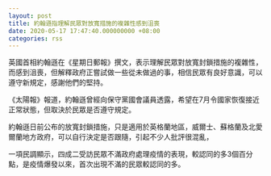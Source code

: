 ```yaml
---
layout: post
title: 約翰遜指理解民眾對放寬措施的複雜性感到沮喪
date: 2020-05-17 17:47:40.000000000 +08:00
categories: rss
---
```


英國首相約翰遜在《星期日郵報》撰文，表示理解民眾對放寬封鎖措施的複雜性，而感到沮喪，但解釋政府正嘗試做一些從未做過的事，相信民眾有良好意識，可以遵守新規定，感謝他們的堅持。

《太陽報》報道，約翰遜曾經向保守黨國會議員透露，希望在7月令國家恢復接近正常狀態，但取決於民眾是否遵守規定。

約翰遜日前公布的放寬封鎖措施，只是適用於英格蘭地區，威爾士、蘇格蘭及北愛爾蘭地方政府，可以自行決定是否跟隨，引起不少人批評很混亂，

一項民調顯示，四成二受訪民眾不滿政府處理疫情的表現，較認同的多3個百分點，是疫情爆發以來，首次出現不滿的民眾較認同的多。
